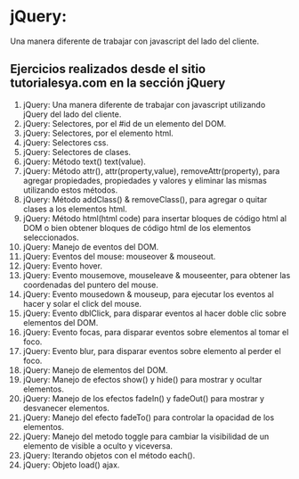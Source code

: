# jQuery:
Una manera diferente de trabajar con javascript del lado del cliente.


## Ejercicios realizados desde el sitio tutorialesya.com en la sección jQuery

1. jQuery: Una manera diferente de trabajar con javascript utilizando jQuery del lado del cliente.
2. jQuery: Selectores, por el #id de un elemento del DOM.
3. jQuery: Selectores, por el elemento html.
4. jQuery: Selectores css.
5. jQuery: Selectores de clases.
6. jQuery: Método text() text(value).
7. jQuery: Método attr(), attr(property,value), removeAttr(property), para agregar propiedades, propiedades y valores y eliminar las mismas utilizando estos métodos.
8. jQuery: Método addClass() & removeClass(), para agregar o quitar clases a los elementos html.
9. jQuery: Método html(html code) para insertar bloques de código html al DOM o bien obtener bloques de código html de los elementos seleccionados.
10. jQuery: Manejo de eventos del DOM.
11. jQuery: Eventos del mouse: mouseover & mouseout.
12. jQuery: Evento hover.
13. jQuery: Evento mousemove, mouseleave & mouseenter, para obtener las coordenadas del puntero del mouse.
14. jQuery: Evento mousedown & mouseup, para ejecutar los eventos al hacer y solar el click del mouse.
15. jQuery: Evento dblClick, para disparar eventos al hacer doble clic sobre elementos del DOM.
16. jQuery: Evento focas, para disparar eventos sobre elementos al tomar el foco.
17. jQuery: Evento blur, para disparar eventos sobre elemento al perder el foco.
18. jQuery: Manejo de elementos del DOM.
19. jQuery: Manejo de efectos show() y hide() para mostrar y ocultar elementos.
20. jQuery: Manejo de los efectos fadeIn() y fadeOut() para mostrar y desvanecer elementos.
21. jQuery: Manejo del efecto fadeTo() para controlar la opacidad de los elementos.
22. jQuery: Manejo del metodo toggle para cambiar la visibilidad de un elemento de visible a oculto y viceversa.
23. jQuery: Iterando objetos con el método each().
24. jQuery: Objeto load() ajax.

